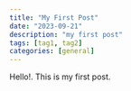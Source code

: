 ```yaml
---
title: "My First Post"
date: "2023-09-21"
description: "my first post"
tags: [tag1, tag2]
categories: [general]
---
```


Hello!. This is my first post. 
